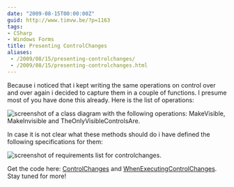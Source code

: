```yaml
---
date: "2009-08-15T00:00:00Z"
guid: http://www.timvw.be/?p=1163
tags:
- CSharp
- Windows Forms
title: Presenting ControlChanges
aliases:
 - /2009/08/15/presenting-controlchanges/
 - /2009/08/15/presenting-controlchanges.html
---
```

Because i noticed that i kept writing the same operations on control over and over again i decided to capture them in a couple of functions. I presume most of you have done this already. Here is the list of operations:

![screenshot of a class diagram with the following operations: MakeVisible, MakeInvisible and TheOnlyVisibleControlsAre.](http://www.timvw.be/wp-content/images/controlchanges.cd.png)

In case it is not clear what these methods should do i have defined the following specifications for them:

![screenshot of requirements list for controlchanges.](http://www.timvw.be/wp-content/images/controlchanges.specs.png)

Get the code here: [ControlChanges](http://www.timvw.be/wp-content/code/csharp/ControlChanges.cs.txt) and [WhenExecutingControlChanges](http://www.timvw.be/wp-content/code/csharp/WhenExecutingControlChanges.cs.txt). Stay tuned for more!
